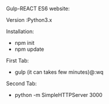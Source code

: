 Gulp-REACT ES6 website:

Version :Python3.x

Installation:

- npm init
- npm update

First Tab:
- gulp (it can takes few minutes)@:wq

Second Tab:
- python -m SimpleHTTPServer 3000
